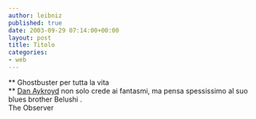 ```yaml
---
author: leibniz
published: true
date: 2003-09-29 07:14:00+00:00
layout: post
title: Titolo
categories:
- web
---
```


 **   Ghostbuster per tutta la vita   
**  [ Dan Aykroyd](http://observer.guardian.co.uk/review/story/0,6903,1050961,00.html) non solo crede ai fantasmi, ma pensa spessissimo al suo blues brother Belushi .   
The Observer
